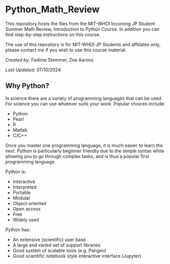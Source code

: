 # Python_Math_Review

This repository hosts the files from the MIT-WHOI Incoming JP Student Summer Math Review, Introduction to Python Course. In addition you can find step-by-step instructions on this course.

The use of this repository is for MIT-WHOI JP Students and affiliates only, please contact me if you wish to use this course material.

*Created by:* Fadime Stemmer, Zoe Aarons

*Last Updated:* 07/10/2024

## Why Python?
In science there are a variety of programming languages that can be used. For science you can use whatever suits your work. Popular choices include:
* Python
* Pearl
* R
* Matlab
* C/C++

Once you master one programming language, it is much easier to learn the next. Python is particularly beginner friendly due to the simple syntax while allowing you to go through complex tasks, and is thus a popular first programming language. 

Python is:
* Interactive
* Interpreted
* Portable
* Modular
* Object-oriented
* Open access
* Free
* Widely used


Python has:
* An extensive (scientific) user base
* A large and varied set of support libraries
* Good system of scalable tools (e.g. Pangeo)
* Good scientific notebook style interactive interface (Jupyter)



